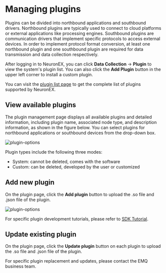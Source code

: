# Managing plugins

Plugins can be divided into northbound applications and southbound drivers. Northbound plugins are typically used to connect to cloud platforms or external applications like processing engines. Southbound plugins are communication drivers that implement specific protocols to access external devices. In order to implement protocol format conversion, at least one northbound plugin and one southbound plugin are required for data transmission and data collection respectively.

After logging in to NeuronEX, you can click **Data Collection** -> **Plugin** to view the system's plugin list. You can also click the **Add Plugin** button in the upper left corner to install a custom plugin.

You can visit the [plugin list page](../introduction/plugin-list/plugin-list.md) to get the complete list of plugins supported by NeuronEX.

## View available plugins

The plugin management page displays all available plugins and detailed information, including plugin name, associated node type, and description information, as shown in the figure below. You can select plugins for northbound applications or southbound devices from the drop-down box.

![plugin-options](./_assets/plugin_options.png)

Plugin types include the following three modes:

* System: cannot be deleted, comes with the software
* Custom: can be deleted, developed by the user or customized

## Add new plugin

On the plugin page, click the **Add plugin** button to upload the .so file and .json file of the plugin.

![plugin-options](./_assets/plugin_add.png)

For specific plugin development tutorials, please refer to [SDK Tutorial](../dev-guide/sdk-tutorial/sdk-tutorial.md).

## Update existing plugin

On the plugin page, click the **Update plugin** button on each plugin to upload the .so file and .json file of the plugin.


For specific plugin replacement and updates, please contact the EMQ business team.